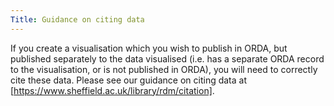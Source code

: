 ```yaml
---
Title: Guidance on citing data
---
```

If you create a visualisation which you wish to publish in ORDA, but published separately to the data visualised (i.e. has a separate ORDA record to the visualisation, or is not published in ORDA), you will need to correctly cite these data. Please see our guidance on citing data at [https://www.sheffield.ac.uk/library/rdm/citation].
